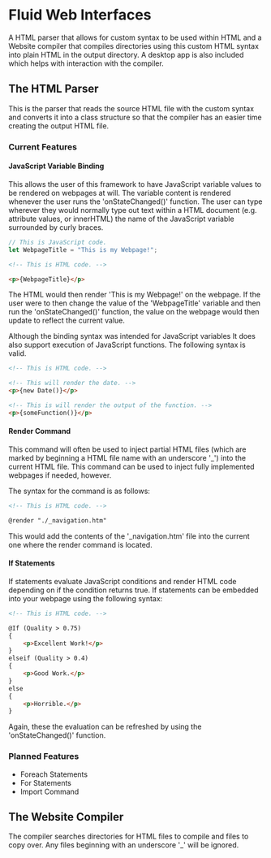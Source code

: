 # Fluid Web Interfaces

A HTML parser that allows for custom syntax to be used within HTML and a Website compiler that compiles directories using this custom HTML syntax into plain HTML in the output directory. A desktop app is also included which helps with interaction with the compiler. 

## The HTML Parser

This is the parser that reads the source HTML file with the custom syntax and converts it into a class structure so that the compiler has an easier time creating the output HTML file.

### Current Features

#### JavaScript Variable Binding

This allows the user of this framework to have JavaScript variable values to be rendered on webpages at will. The variable content is rendered whenever the user runs the 'onStateChanged()' function.
The user can type wherever they would normally type out text within a HTML document (e.g. attribute values, or innerHTML) the name of the JavaScript variable surrounded by curly braces.

```javascript
// This is JavaScript code.
let WebpageTitle = "This is my Webpage!";
```

```html
<!-- This is HTML code. -->

<p>{WebpageTitle}</p>
```

The HTML would then render 'This is my Webpage!' on the webpage. If the user were to then change the value of the 'WebpageTitle' variable and then run the 'onStateChanged()' function, the value on the webpage would then update to reflect the current value.

Although the binding syntax was intended for JavaScript variables It does also support execution of JavaScript functions.
The following syntax is valid.

```html
<!-- This is HTML code. -->

<!-- This will render the date. -->
<p>{new Date()}</p>

<!-- This is will render the output of the function. -->
<p>{someFunction()}</p>
```

#### Render Command

This command will often be used to inject partial HTML files (which are marked by beginning a HTML file name with an underscore '_') into the current HTML file.
This command can be used to inject fully implemented webpages if needed, however.

The syntax for the command is as follows:

```html
<!-- This is HTML code. -->

@render "./_navigation.htm"
```

This would add the contents of the '_navigation.htm' file into the current one where the render command is located.

#### If Statements

If statements evaluate JavaScript conditions and render HTML code depending on if the condition returns true.
If statements can be embedded into your webpage using the following syntax:

```html
<!-- This is HTML code. -->

@If (Quality > 0.75)
{
    <p>Excellent Work!</p>
}
elseif (Quality > 0.4)
{
    <p>Good Work.</p>
}
else
{
    <p>Horrible.</p>
}
```

Again, these the evaluation can be refreshed by using the 'onStateChanged()' function.

### Planned Features

- Foreach Statements
- For Statements
- Import Command

## The Website Compiler

The compiler searches directories for HTML files to compile and files to copy over. Any files beginning with an underscore '_' will be ignored.



